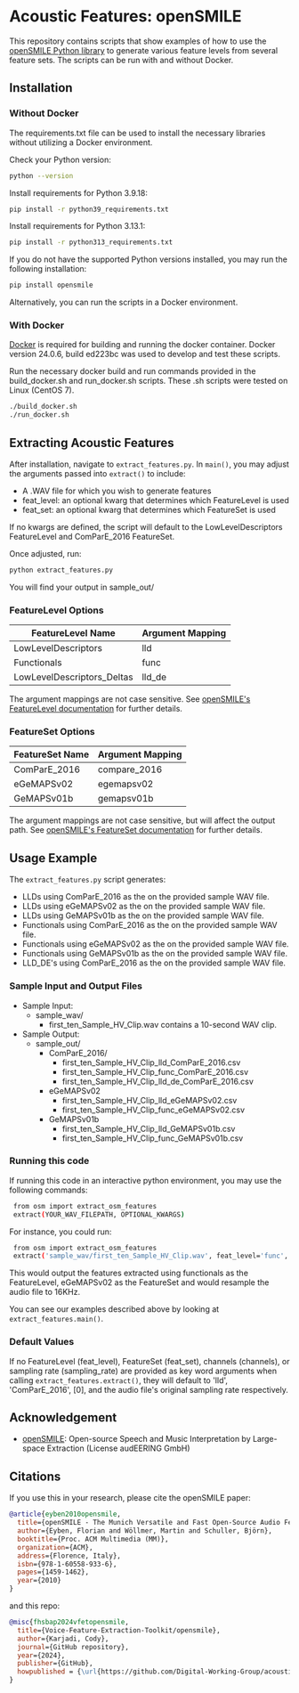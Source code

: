 # Acoustic Features: openSMILE

This repository contains scripts that show examples of how to use the [openSMILE Python library](https://audeering.github.io/opensmile-python/) to generate various feature levels from several feature sets. The scripts can be run with and without Docker.

## Installation

### Without Docker

The requirements.txt file can be used to install the necessary libraries without utilizing a Docker environment.

Check your Python version:
```sh
python --version
```
Install requirements for Python 3.9.18:
```sh
pip install -r python39_requirements.txt
```
Install requirements for Python 3.13.1:
```sh
pip install -r python313_requirements.txt
```
If you do not have the supported Python versions installed, you may run the following installation:
```sh
pip install opensmile
```
Alternatively, you can run the scripts in a Docker environment.

### With Docker

[Docker](https://docs.docker.com/engine/install/) is required for building and running the docker container. Docker version 24.0.6, build ed223bc was used to develop and test these scripts.

Run the necessary docker build and run commands provided in the build_docker.sh and run_docker.sh scripts. These .sh scripts were tested on Linux (CentOS 7).

```sh
./build_docker.sh
./run_docker.sh
```

## Extracting Acoustic Features

After installation, navigate to `extract_features.py`. In `main()`, you may adjust the arguments passed into `extract()` to include:
- A .WAV file for which you wish to generate features
- feat_level: an optional kwarg that determines which FeatureLevel is used
- feat_set: an optional kwarg that determines which FeatureSet is used

If no kwargs are defined, the script will default to the LowLevelDescriptors FeatureLevel and ComParE_2016 FeatureSet.

Once adjusted, run:
```sh
python extract_features.py
```
You will find your output in sample_out/

### FeatureLevel Options

| FeatureLevel Name          | Argument Mapping |
|----------------------------|------------------|
| LowLevelDescriptors        | lld              |
| Functionals                | func             |
| LowLevelDescriptors_Deltas | lld_de           |

The argument mappings are not case sensitive.
See [openSMILE's FeatureLevel documentation](https://audeering.github.io/opensmile-python/api/opensmile.FeatureLevel.html) for further details.

### FeatureSet Options

| FeatureSet Name | Argument Mapping |
|-----------------|------------------|
| ComParE_2016    | compare_2016     |
| eGeMAPSv02      | egemapsv02       |
| GeMAPSv01b      | gemapsv01b       |

The argument mappings are not case sensitive, but will affect the output path.
See [openSMILE's FeatureSet documentation](https://audeering.github.io/opensmile-python/api/opensmile.FeatureSet.html#opensmile.FeatureSet) for further details.

## Usage Example

The `extract_features.py` script generates:
- LLDs using ComParE_2016 as the on the provided sample WAV file.
- LLDs using eGeMAPSv02 as the on the provided sample WAV file.
- LLDs using GeMAPSv01b as the on the provided sample WAV file.
- Functionals using ComParE_2016 as the on the provided sample WAV file.
- Functionals using eGeMAPSv02 as the on the provided sample WAV file.
- Functionals using GeMAPSv01b as the on the provided sample WAV file.
- LLD_DE's using ComParE_2016 as the on the provided sample WAV file.

### Sample Input and Output Files

* Sample Input: 
    * sample_wav/
        * first_ten_Sample_HV_Clip.wav contains a 10-second WAV clip.
* Sample Output:
    * sample_out/
        * ComParE_2016/
            * first_ten_Sample_HV_Clip_lld_ComParE_2016.csv
            * first_ten_Sample_HV_Clip_func_ComParE_2016.csv
            * first_ten_Sample_HV_Clip_lld_de_ComParE_2016.csv
        * eGeMAPSv02
            * first_ten_Sample_HV_Clip_lld_eGeMAPSv02.csv
            * first_ten_Sample_HV_Clip_func_eGeMAPSv02.csv
        * GeMAPSv01b
            * first_ten_Sample_HV_Clip_lld_GeMAPSv01b.csv
            * first_ten_Sample_HV_Clip_func_GeMAPSv01b.csv

### Running this code
If running this code in an interactive python environment, you may use the following commands:
```sh
 from osm import extract_osm_features
 extract(YOUR_WAV_FILEPATH, OPTIONAL_KWARGS)
```
For instance, you could run:
```sh
 from osm import extract_osm_features
 extract('sample_wav/first_ten_Sample_HV_Clip.wav', feat_level='func', feat_set='eGeMAPSv02', sampling_rate=16000)
```
This would output the features extracted using functionals as the FeatureLevel, eGeMAPSv02 as the FeatureSet and would resample the audio file to 16KHz.

You can see our examples described above by looking at `extract_features.main()`.

### Default Values
If no FeatureLevel (feat_level), FeatureSet (feat_set), channels (channels), or sampling rate (sampling_rate) are provided as key word arguments when calling `extract_features.extract()`, they will default to 'lld', 'ComParE_2016', [0], and the audio file's original sampling rate respectively. 

## Acknowledgement
- [openSMILE](https://github.com/audeering/opensmile): Open-source Speech and Music Interpretation by Large-space Extraction (License audEERING GmbH)

## Citations
If you use this in your research, please cite the openSMILE paper:
```bibtex
@article{eyben2010opensmile,
  title={openSMILE - The Munich Versatile and Fast Open-Source Audio Feature Extractor},
  author={Eyben, Florian and Wöllmer, Martin and Schuller, Björn},
  booktitle={Proc. ACM Multimedia (MM)},
  organization={ACM},
  address={Florence, Italy},
  isbn={978-1-60558-933-6},
  pages={1459-1462},
  year={2010}
}
```
and this repo:
```bibtex
@misc{fhsbap2024vfetopensmile,
  title={Voice-Feature-Extraction-Toolkit/opensmile},
  author={Karjadi, Cody},
  journal={GitHub repository},
  year={2024},
  publisher={GitHub},
  howpublished = {\url{https://github.com/Digital-Working-Group/acoustic-features}}
}
```
